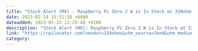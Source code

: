 ```yaml
---
title: "Stock Alert (MX) - Raspberry Pi Zero 2 W is In Stock at 330ohms"
date: 2023-02-14 15:51:58 +0000
dateadded: 2023-02-15 12:25:48 +0100
description: "Stock Alert (MX): Raspberry Pi Zero 2 W is In Stock at 330ohms"
link: "https://rpilocator.com?vendor=330ohms&utm_source=feed&utm_medium=rss"
category:
---
```

